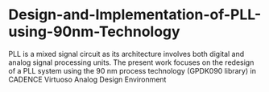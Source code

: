 # Design-and-Implementation-of-PLL-using-90nm-Technology
PLL is a mixed signal circuit as its architecture involves both digital and analog signal  processing units. The present work focuses on the redesign of a PLL system using the  90 nm process technology (GPDK090 library) in CADENCE Virtuoso Analog Design  Environment
